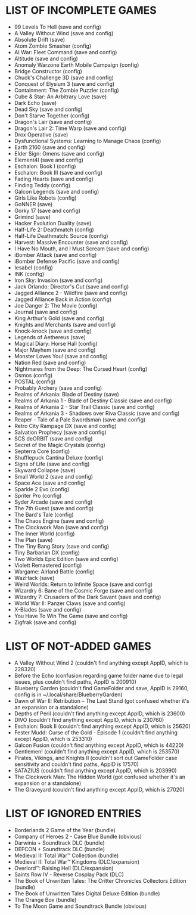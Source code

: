 # LIST OF INCOMPLETE GAMES

* 99 Levels To Hell (save and config)
* A Valley Without Wind (save and config)
* Absolute Drift (save)
* Atom Zombie Smasher (config)
* AI War: Fleet Command (save and config)
* Altitude (save and config)
* Anomaly Warzone Earth Mobile Campaign (config)
* Bridge Constructor (config)
* Chuck's Challenge 3D (save and config)
* Conquest of Elysium 3 (save and config)
* Containment: The Zombie Puzzler (config)
* Cube & Star: An Arbitrary Love (save)
* Dark Echo (save)
* Dead Sky (save and config)
* Don't Starve Together (config)
* Dragon's Lair (save and config)
* Dragon's Lair 2: Time Warp (save and config)
* Drox Operative (save)
* Dysfunctional Systems: Learning to Manage Chaos (config)
* Earth 2160 (save and config)
* Elder Sign: Omens (save and config)
* Element4l (save and config)
* Eschalon: Book I (config)
* Eschalon: Book III (save and config)
* Fading Hearts (save and config)
* Finding Teddy (config)
* Galcon Legends (save and config)
* Girls Like Robots (config)
* GoNNER (save)
* Gorky 17 (save and config)
* Grimind (save)
* Hacker Evolution Duality (save)
* Half-Life 2: Deathmatch (config)
* Half-Life Deathmatch: Source (config)
* Harvest: Massive Encounter (save and config)
* I Have No Mouth, and I Must Scream (save and config)
* iBomber Attack (save and config)
* iBomber Defense Pacific (save and config)
* Iesabel (config)
* INK (config)
* Iron Sky: Invasion (save and config)
* Jack Orlando: Director's Cut (save and config)
* Jagged Alliance 2 - Wildfire (save and config)
* Jagged Alliance Back in Action (config)
* Joe Danger 2: The Movie (config)
* Journal (save and config)
* King Arthur's Gold (save and config)
* Knights and Merchants (save and config)
* Knock-knock (save and config)
* Legends of Aethereus (save)
* Magical Diary: Horse Hall (config)
* Major Mayhem (save and config)
* Monster Loves You! (save and config)
* Nation Red (save and config)
* Nightmares from the Deep: The Cursed Heart (config)
* Osmos (config)
* POSTAL (config)
* Probably Archery (save and config)
* Realms of Arkania: Blade of Destiny (save)
* Realms of Arkania 1 - Blade of Destiny Classic (save and config)
* Realms of Arkania 2 - Star Trail Classic (save and config)
* Realms of Arkania 3 - Shadows over Riva Classic (save and config)
* Reaper - Tale of a Pale Swordsman (save and config)
* Retro City Rampage DX (save and config)
* Salvation Prophecy (save and config)
* SCS deORBIT (save and config)
* Secret of the Magic Crystals (config)
* Septerra Core (config)
* Shufflepuck Cantina Deluxe (config)
* Signs of Life (save and config)
* Skyward Collapse (save)
* Small World 2 (save and config)
* Space Ace (save and config)
* Sparkle 2 Evo (config)
* Spriter Pro (config)
* Syder Arcade (save and config)
* The 7th Guest (save and config)
* The Bard's Tale (config)
* The Chaos Engine (save and config)
* The Clockwork Man (save and config)
* The Inner World (config)
* The Plan (save)
* The Tiny Bang Story (save and config)
* Tiny Barbarian DX (config)
* Two Worlds Epic Edition (save and config)
* Violett Remastered (config)
* Wargame: Airland Battle (config)
* WazHack (save)
* Weird Worlds: Return to Infinite Space (save and config)
* Wizardry 6: Bane of the Cosmic Forge (save and config)
* Wizardry 7: Crusaders of the Dark Savant (save and config)
* World War II: Panzer Claws (save and config)
* X-Blades (save and config)
* You Have To Win The Game (save and config)
* Zigfrak (save and config)

# LIST OF NOT-ADDED GAMES

* A Valley Without Wind 2 (couldn't find anything except AppID, which is 228320)
* Before the Echo (confusion regarding game folder name due to legal issues, plus couldn't find paths, AppID is 200910)
* Blueberry Garden (couldn't find GameFolder and save, AppID is 29160, config is in ~/.local/share/BlueberryGarden)
* Dawn of War II: Retribution – The Last Stand (got confused whether it's an expansion or a standalone)
* Depths of Peril (couldn't find anything except AppID, which is 23600)
* DIVO (couldn't find anything except AppID, which is 230760)
* Eschalon: Book II (couldn't find anything except AppID, which is 25620)
* Fester Mudd: Curse of the Gold - Episode 1 (couldn't find anything except AppID, which is 253310)
* Galcon Fusion (couldn't find anything except AppID, which is 44220)
* Gentlemen! (couldn't find anything except AppID, which is 253570)
* Pirates, Vikings, and Knights II (couldn't sort out GameFolder case sensitivity and couldn't find paths, AppID is 17570)
* SATAZIUS (couldn't find anything except AppID, which is 203990)
* The Clockwork Man: The Hidden World (got confused whether it's an expansion or a standalone)
* The Graveyard (couldn't find anything except AppID, which is 27020)

# LIST OF IGNORED ENTRIES

* Borderlands 2 Game of the Year (bundle)
* Company of Heroes 2 - Case Blue Bundle (obvious)
* Darwinia + Soundtrack DLC (bundle)
* DEFCON + Soundtrack DLC (bundle)
* Medieval II: Total War™ Collection (bundle)
* Medieval II: Total War™ Kingdoms (DLC/expansion)
* Overlord™: Raising Hell (DLC/expansion)
* Saints Row IV - Reverse Cosplay Pack (DLC)
* The Book of Unwritten Tales: The Critter Chronicles Collectors Edition (bundle)
* The Book of Unwritten Tales Digital Deluxe Edition (bundle)
* The Orange Box (bundle)
* To The Moon Game and Soundtrack Bundle (obvious)
